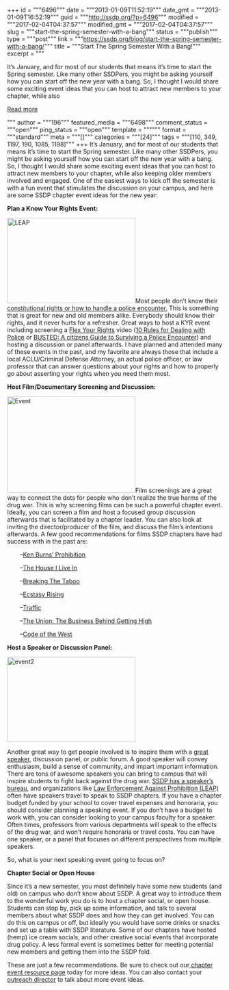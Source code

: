 +++
id = """6496"""
date = """2013-01-09T11:52:19"""
date_gmt = """2013-01-09T16:52:19"""
guid = """http://ssdp.org/?p=6496"""
modified = """2017-02-04T04:37:57"""
modified_gmt = """2017-02-04T04:37:57"""
slug = """start-the-spring-semester-with-a-bang"""
status = """publish"""
type = """post"""
link = """https://ssdp.org/blog/start-the-spring-semester-with-a-bang/"""
title = """Start The Spring Semester With a Bang!"""
excerpt = """<p>It’s January, and for most of our students that means it’s time to start the Spring semester. Like many other SSDPers, you might be asking yourself how you can start off the new year with a bang. So, I thought I would share some exciting event ideas that you can host to attract new members to your chapter, while also</p>
<div class="h10"></div>
<p><a class="more-link2 flat" href="https://ssdp.org/blog/start-the-spring-semester-with-a-bang/">Read more</a></p>
"""
author = """196"""
featured_media = """6498"""
comment_status = """open"""
ping_status = """open"""
template = """"""
format = """standard"""
meta = """[]"""
categories = """[24]"""
tags = """[110, 349, 1197, 190, 1085, 1198]"""
+++
It’s January, and for most of our students that means it’s time to start the Spring semester. Like many other SSDPers, you might be asking yourself how you can start off the new year with a bang. So, I thought I would share some exciting event ideas that you can host to attract new members to your chapter, while also keeping older members involved and engaged. One of the easiest ways to kick off the semester is with a fun event that stimulates the discussion on your campus, and here are some SSDP chapter event ideas for the new year:



<b>Plan a Know Your Rights Event: </b>



<img class="size-medium wp-image-6498 alignleft" alt="LEAP" src="http://ssdp.org/assets/2013/01/LEAP-300x199.jpg" width="300" height="199" />Most people don’t know their <a href="http://ssdp.org/resources/know-your-rights/">constitutional rights or how to handle a police encounter.</a> This is something that is great for new and old members alike. Everybody should know their rights, and it never hurts for a refresher. Great ways to host a KYR event including screening a <a href="http://www.flexyourrights.org/">Flex Your Rights</a> video (<a href="http://www.youtube.com/watch?v=s4nQ_mFJV4I">10 Rules for Dealing with Police</a> or <a href="http://www.youtube.com/watch?v=yqMjMPlXzdA">BUSTED: A citizens Guide to Surviving a Police Encounter</a>) and hosting a discussion or panel afterwards. I have planned and attended many of these events in the past, and my favorite are always those that include a local ACLU/Criminal Defense Attorney, an actual police officer, or law professor that can answer questions about your rights and how to properly go about asserting your rights when you need them most.



<b>Host Film/Documentary Screening and Discussion:</b>



<a href="/assets/2013/01/Event.jpg"><img class="size-medium wp-image-6499 alignright" alt="Event" src="http://ssdp.org/assets/2013/01/Event-300x225.jpg" width="300" height="225" /></a>Film screenings are a great way to connect the dots for people who don&#8217;t realize the true harms of the drug war. This is why screening films can be such a powerful chapter event. Ideally, you can screen a film and host a focused group discussion afterwards that is facilitated by a chapter leader. You can also look at inviting the director/producer of the film, and discuss the film’s intentions afterwards. A few good recommendations for films SSDP chapters have had success with in the past are:

<p style="padding-left: 30px;">&#8211;<a href="http://www.pbs.org/kenburns/prohibition/">Ken Burns’ Prohibition</a></p>

<p style="padding-left: 30px;">&#8211;<a href="http://www.thehouseilivein.org/">The House I Live In</a></p>

<p style="padding-left: 30px;">&#8211;<a href="http://www.breakingthetaboo.info/">Breaking The Taboo</a></p>

<p style="padding-left: 30px;">&#8211;<a href="http://www.youtube.com/watch?v=DNpFqJcJcps">Ecstasy Rising</a></p>

<p style="padding-left: 30px;">&#8211;<a href="http://www.imdb.com/title/tt0181865/">Traffic</a></p>

<p style="padding-left: 30px;">&#8211;<a href="http://www.theunionmovie.com/TheUnionWeb.html">The Union: The Business Behind Getting High</a></p>

<p style="padding-left: 30px;">&#8211;<a href="http://www.codeofthewestfilm.com/">Code of the West</a></p>

<b>Host a Speaker or Discussion Panel:</b>



<img class="size-medium wp-image-6497 alignright" alt="event2" src="http://ssdp.org/assets/2013/01/event2-300x199.jpg" width="300" height="199" />



Another great way to get people involved is to inspire them with a <a href="http://ssdp.org/resources/speakers/">great speaker</a>, discussion panel, or public forum. A good speaker will convey enthusiasm, build a sense of community, and impart important information. There are tons of awesome speakers you can bring to campus that will inspire students to fight back against the drug war. <a href="http://ssdp.org/resources/speakers/speakers-bureau/">SSDP has a speaker’s bureau</a>, and organizations like <a href="http://www.leap.cc/speaker-list/">Law Enforcement Against Prohibition (LEAP)</a> often have speakers travel to speak to SSDP chapters. If you have a chapter budget funded by your school to cover travel expenses and honoraria, you should consider planning a speaking event. If you don’t have a budget to work with, you can consider looking to your campus faculty for a speaker. Often times, professors from various departments will speak to the effects of the drug war, and won’t require honoraria or travel costs. You can have one speaker, or a panel that focuses on different perspectives from multiple speakers.



So, what is your next speaking event going to focus on?



<b>Chapter Social or Open House</b>



Since it’s a new semester, you most definitely have some new students (and old) on campus who don’t know about SSDP. A great way to introduce them to the wonderful work you do is to host a chapter social, or open house. Students can stop by, pick up some information, and talk to several members about what SSDP does and how they can get involved. You can do this on campus or off, but ideally you would have some drinks or snacks and set up a table with SSDP literature. Some of our chapters have hosted (hemp) ice cream socials, and other creative social events that incorporate drug policy. A less formal event is sometimes better for meeting potential new members and getting them into the SSDP fold.



These are just a few recommendations. Be sure to check out our<a href="http://ssdp.org/resources/chapter-event-tips/"> chapter event resource page</a> today for more ideas. You can also contact your <a href="http://ssdp.org/about/staff/">outreach director</a> to talk about more event ideas.
